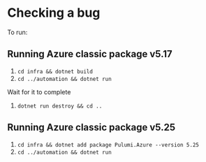 # Checking a bug

To run:


## Running Azure classic package v5.17

1. `cd infra && dotnet build`
1. `cd ../automation && dotnet run`

Wait for it to complete

1. `dotnet run destroy && cd ..`

## Running Azure classic package v5.25

1. `cd infra && dotnet add package Pulumi.Azure --version 5.25`
1. `cd ../automation && dotnet run`

